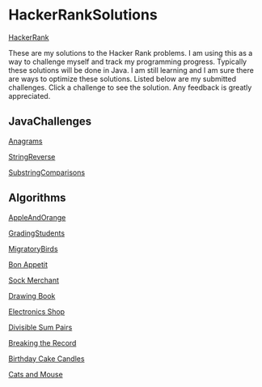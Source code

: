 # HackerRankSolutions

[HackerRank](https://www.hackerrank.com "HackerRank")

These are my solutions to the Hacker Rank problems. I am using this as a way to challenge myself and track my programming progress. Typically these solutions will be done in Java. I am still learning and I am sure there are ways to optimize these solutions. Listed below are my submitted challenges. Click a challenge to see the solution. Any feedback is greatly appreciated.

<!-- ## Quick access to the final solutions -->

## JavaChallenges

[Anagrams](https://github.com/I-M-G/HackerRankSolutions/blob/master/JavaChallenges/Anagrams/src/anagrams/Anagrams.java)

[StringReverse](https://github.com/I-M-G/HackerRankSolutions/blob/master/JavaChallenges/JavaStringReverse/src/javastringreverse/JavaStringReverse.java)

[SubstringComparisons](https://github.com/I-M-G/HackerRankSolutions/blob/master/JavaChallenges/SubstringComparisons/src/substringcomparisons/SubstringComparisons.java)

## Algorithms

[AppleAndOrange](https://github.com/I-M-G/HackerRankSolutions/blob/master/Algorithms/AppleAndOrange/src/appleandorange/AppleAndOrange.java)

[GradingStudents](https://github.com/I-M-G/HackerRankSolutions/blob/master/Algorithms/GradingStudents/src/gradingstudents/GradingStudents.java)

[MigratoryBirds](https://github.com/I-M-G/HackerRankSolutions/blob/master/Algorithms/MigratoryBirds/src/migratorybirds/MigratoryBirds.java)

[Bon Appetit](https://github.com/I-M-G/HackerRankSolutions/blob/master/Algorithms/BonAppetit/src/bonappetit/BonAppetit.java)

[Sock Merchant](https://github.com/I-M-G/HackerRankSolutions/blob/master/Algorithms/SockMerchant/src/sockmerchant/SockMerchant.java)

[Drawing Book](https://github.com/I-M-G/HackerRankSolutions/blob/master/Algorithms/DrawingBook/src/drawingbook/DrawingBook.java)

[Electronics Shop](https://github.com/I-M-G/HackerRankSolutions/blob/master/Algorithms/ElectronicShop/src/electronicshop/ElectronicShop.java)

[Divisible Sum Pairs](https://github.com/I-M-G/HackerRankSolutions/blob/master/Algorithms/DivisibleSumPairs/src/divisiblesumpairs/DivisibleSumPairs.java)

[Breaking the Record](https://github.com/I-M-G/HackerRankSolutions/blob/master/Algorithms/BreakingTheRecord/src/breakingtherecord/BreakingTheRecord.java)

[Birthday Cake Candles](https://github.com/I-M-G/HackerRankSolutions/blob/master/Algorithms/BirthdayCakeCandles/src/birthdaycakecandles/BirthdayCakeCandles.java)

[Cats and Mouse](https://github.com/I-M-G/HackerRankSolutions/blob/master/Algorithms/CatsAndMouse/src/catsandmouse/CatsAndMouse.java)

